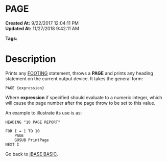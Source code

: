 # PAGE

**Created At:** 9/22/2017 12:04:11 PM  
**Updated At:** 11/27/2018 9:42:11 AM  

**Tags:**
<badge text='printing' vertical='middle' />
<badge text='output' vertical='middle' />

# Description

Prints any [FOOTING](284341-footing) statement, throws a **PAGE** and prints any heading statement on the current output device. It takes the general form:

```
PAGE {expression}
```

Where **expression** if specified should evaluate to a numeric integer, which will cause the page number after the page throw to be set to this value.

An example to illustrate its use is as:

```
HEADING "10 PAGE REPORT"

FOR I = 1 TO 10
    PAGE
    GOSUB PrintPage
NEXT I
```



Go back to [jBASE BASIC](263498-jbase-basic).
